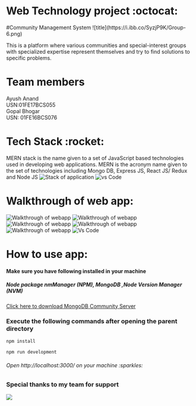 <h1>Web Technology project :octocat:</h1> 
#Community Management  System
![title](https://i.ibb.co/SyzjP9K/Group-6.png)

This is a platform where various communities and special-interest groups with specialized expertise represent themselves and try to find solutions to specific problems.


<h1>Team members</h1>
Ayush Anand<br>
USN:01FE17BCS055<br>
Gopal Bhogar<br>
USN: 01FE16BCS076 

<h1>Tech Stack :rocket: </h1>

MERN stack is the name given to a set of JavaScript based technologies used in developing web applications. MERN is the acronym name given to the set of technologies including Mongo DB, Express JS, React JS/ Redux and Node JS
![Stack of application](https://www.visions.net.in/sites/default/files/images/mern2/business.png)
![vs Code](https://blog.launchdarkly.com/wp-content/uploads/2018/10/visualstudio_code-card.png)
<h1>Walkthrough of web app: </h1>
 
 
![Walkthrough of webapp](https://i.ibb.co/3MXJ41f/Screenshot-29.png)
![Walkthrough of webapp](https://i.ibb.co/F6VHwKn/Screenshot-30.png)
![Walkthrough of webapp](https://i.ibb.co/DMJTnCN/Screenshot-31.png)
![Walkthrough of webapp](https://i.ibb.co/JFW7y2c/Screenshot-32.png)
![Walkthrough of webapp](https://i.ibb.co/YtpCm2Z/screencapture-localhost-3000-2020-04-12-03-14-29.png)
![Vs Code](https://i.ibb.co/hLWPvyD/Screenshot-28.png)
<h1>How to use app:</h1>

<h4>   Make sure you have following installed in your machine</h4>
<h5>  Node package nmManager (NPM), MongoDB ,Node Version Manager (NVM)</h5>
<a href="https://www.mongodb.com/download-center/community">Click here to download MongoDB Community Server</a>
<h3>   Execute the following commands after opening the parent directory </h3>



```python
npm install
```
```python
npm run development 
```
<h6>Open http://localhost:3000/ on your machine :sparkles:</h6>



<h3>Special thanks to my team for support</h3>

![](http://i.imgur.com/Ssfp7.gif)
